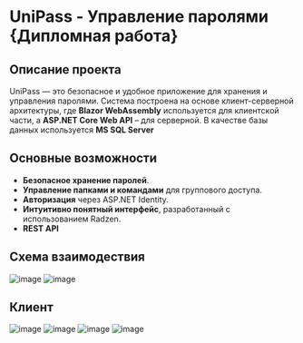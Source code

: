 # UniPass - Управление паролями {Дипломная работа}

## Описание проекта
UniPass — это безопасное и удобное приложение для хранения и управления паролями. Система построена на основе клиент-серверной архитектуры, где **Blazor WebAssembly** используется для клиентской части, а **ASP.NET Core Web API** – для серверной.
В качестве базы данных используется **MS SQL Server**

## Основные возможности
- **Безопасное хранение паролей**.
- **Управление папками и командами** для группового доступа.
- **Авторизация** через ASP.NET Identity.
- **Интуитивно понятный интерфейс**, разработанный с использованием Radzen.
- **REST API**

## Схема взаимодествия 
![image](https://github.com/user-attachments/assets/b6063b7f-943e-4885-be44-7e82452a0ce4)
![image](https://github.com/user-attachments/assets/27fbf07f-4368-4741-a1cc-c49f463b6740)

## Клиент
![image](https://github.com/user-attachments/assets/d7df2909-0503-4215-8b74-3688d9ff07b5)
![image](https://github.com/user-attachments/assets/18efbd22-9948-4993-b90b-1b98fa340268)
![image](https://github.com/user-attachments/assets/e446882f-2abb-4759-acf6-c79eef76adcb)
![image](https://github.com/user-attachments/assets/578b11aa-b18c-42b5-a616-f4fd47e3f5ee)

